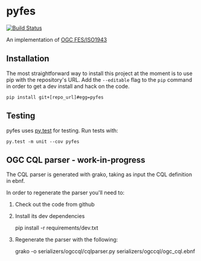 # pyfes

[![Build
Status](https://travis-ci.org/geopython/pyfes.svg?branch=master)](https://travis-ci.org/geopython/pyfes)

An implementation of [OGC
FES/ISO1943](http://www.opengeospatial.org/standards/filter)


## Installation

The most straightforward way to install this project  at the moment
is to use pip with the repository's URL. Add the `--editable` flag
to the `pip` command in order to get a dev install and hack on the
code.

    pip install git+[repo_url]#egg=pyfes


## Testing

pyfes uses [py.test](http://docs.pytest.org/en/latest/) for testing.
Run tests with:

    py.test -m unit --cov pyfes


## OGC CQL parser - work-in-progress

The CQL parser is generated with grako, taking as input the CQL definition
in ebnf.

In order to regenerate the parser you'll need to:

1. Check out the code from github

2. Install its dev dependencies

    pip install -r requirements/dev.txt

3. Regenerate the parser with the following:

    grako -o serializers/ogccql/cqlparser.py serializers/ogccql/ogc_cql.ebnf
